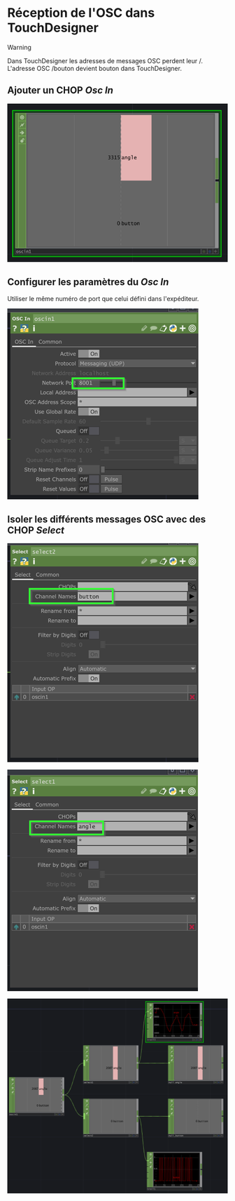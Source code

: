 # Réception de l'OSC dans TouchDesigner


> [!WARNING]
> Dans TouchDesigner les adresses de messages OSC perdent leur /.
> L'adresse OSC /bouton devient bouton dans TouchDesigner.


## Ajouter un CHOP _Osc In_

![Un CHOP Osc In qui a reçu des messages OSC avec les adresses /button et /angle](chop-oscin.png)

##  Configurer les paramètres du _Osc In_

Utiliser le même numéro de port que celui défini dans l'expéditeur.

![Paramètres du CHOP Osc In](chop-oscin_parameters.png)


##  Isoler les différents messages OSC avec des CHOP _Select_

![CHOP Select pour les messages OSC avec l'adresse /button](bouton_select_parameters.png)

![CHOP Select pour les messages OSC avec l'adresse /angle](angle_select_parameters.png)


![Réseau pour recevoir l'OSC et distinguer les messages OSC /button et /angle](angle_select-tail-null.png)


